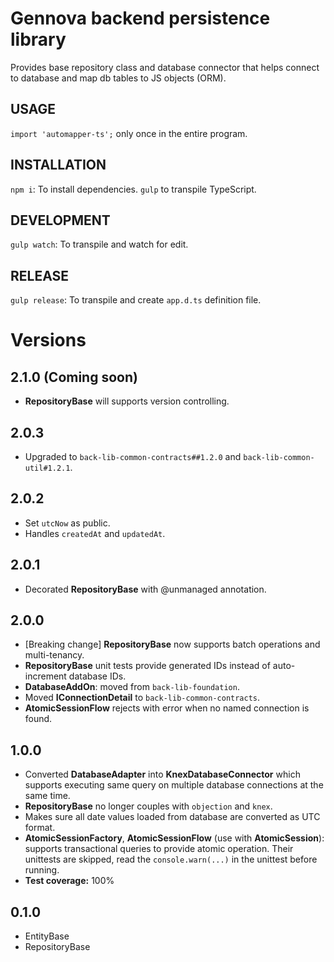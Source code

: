 # Gennova backend persistence library

Provides base repository class and database connector that helps connect to database and map db tables to JS objects (ORM).

## USAGE

`import 'automapper-ts';` only once in the entire program.

## INSTALLATION

`npm i`: To install dependencies.
`gulp` to transpile TypeScript.

## DEVELOPMENT

`gulp watch`: To transpile and watch for edit.

## RELEASE

`gulp release`: To transpile and create `app.d.ts` definition file.

# Versions

## 2.1.0 (Coming soon)
- **RepositoryBase** will supports version controlling.

## 2.0.3
- Upgraded to `back-lib-common-contracts##1.2.0` and `back-lib-common-util#1.2.1`.

## 2.0.2
- Set `utcNow` as public.
- Handles `createdAt` and `updatedAt`.

## 2.0.1
- Decorated **RepositoryBase** with @unmanaged annotation.

## 2.0.0

- [Breaking change] **RepositoryBase** now supports batch operations and multi-tenancy.
- **RepositoryBase** unit tests provide generated IDs instead of auto-increment database IDs.
- **DatabaseAddOn**: moved from `back-lib-foundation`.
- Moved **IConnectionDetail** to `back-lib-common-contracts`.
- **AtomicSessionFlow** rejects with error when no named connection is found.

## 1.0.0

- Converted **DatabaseAdapter** into **KnexDatabaseConnector** which supports executing same query on multiple database connections at the same time.
- **RepositoryBase** no longer couples with `objection` and `knex`.
- Makes sure all date values loaded from database are converted as UTC format.
- **AtomicSessionFactory**, **AtomicSessionFlow** (use with **AtomicSession**): supports transactional queries to provide atomic operation. Their unittests are skipped, read the `console.warn(...)` in the unittest before running.
- **Test coverage:** 100%

## 0.1.0
- EntityBase
- RepositoryBase